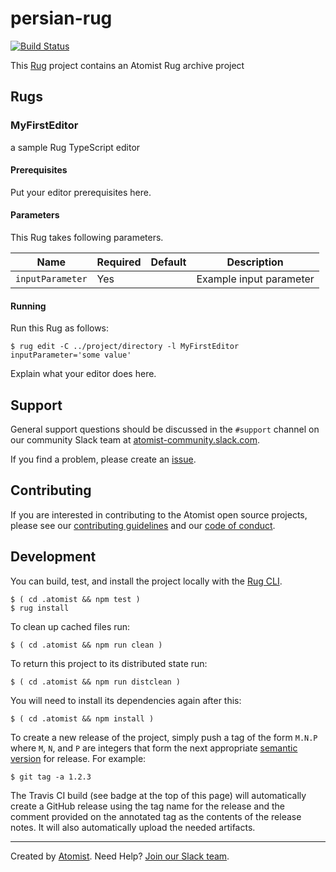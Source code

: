 # persian-rug

[![Build Status](https://travis-ci.org/atomist-contrib/persian-rug.svg?branch=master)](https://travis-ci.org/atomist-contrib/persian-rug)

[rug]: http://docs.atomist.com/

This [Rug][rug] project contains an Atomist Rug archive project

## Rugs

### MyFirstEditor

a sample Rug TypeScript editor

#### Prerequisites

Put your editor prerequisites here.

#### Parameters

This Rug takes following parameters.

Name | Required | Default | Description
-----|----------|---------|------------
`inputParameter` | Yes | | Example input parameter

#### Running

Run this Rug as follows:

```
$ rug edit -C ../project/directory -l MyFirstEditor inputParameter='some value'
```

Explain what your editor does here.

## Support

General support questions should be discussed in the `#support`
channel on our community Slack team
at [atomist-community.slack.com][slack].

If you find a problem, please create an [issue][].

[issue]: https://github.com/atomist-contrib/persian-rug/issues

## Contributing

If you are interested in contributing to the Atomist open source
projects, please see our [contributing guidelines][contrib] and
our [code of conduct][code].

[contrib]: https://github.com/atomist-contrib/welcome/blob/master/CONTRIBUTING.md
[code]: https://github.com/atomist-contrib/welcome/blob/master/CODE_OF_CONDUCT.md

## Development

You can build, test, and install the project locally with
the [Rug CLI][cli].

[cli]: https://github.com/atomist/rug-cli

```
$ ( cd .atomist && npm test )
$ rug install
```

To clean up cached files run:

```
$ ( cd .atomist && npm run clean )
```

To return this project to its distributed state run:

```
$ ( cd .atomist && npm run distclean )
```

You will need to install its dependencies again after this:

```
$ ( cd .atomist && npm install )
```

To create a new release of the project, simply push a tag of the form
`M.N.P` where `M`, `N`, and `P` are integers that form the next
appropriate [semantic version][semver] for release.  For example:

[semver]: http://semver.org

```
$ git tag -a 1.2.3
```

The Travis CI build (see badge at the top of this page) will
automatically create a GitHub release using the tag name for the
release and the comment provided on the annotated tag as the contents
of the release notes.  It will also automatically upload the needed
artifacts.

---

Created by [Atomist][atomist].
Need Help?  [Join our Slack team][slack].

[atomist]: https://www.atomist.com/
[slack]: https://join.atomist.com/
